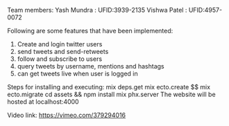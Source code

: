 Team members:
Yash Mundra : UFID:3939-2135
Vishwa Patel : UFID:4957-0072

Following are some features that have been implemented:
  1. Create and login twitter users
  2. send tweets and send-retweets
  3. follow and subscribe to users
  4. query tweets by username, mentions and hashtags
  5. can get tweets live when user is logged in 


Steps for installing and executing:
  mix deps.get
  mix ecto.create $$ mix ecto.migrate
  cd assets && npm install
  mix phx.server
  The website will be hosted at localhost:4000


Video link:
https://vimeo.com/379294016

